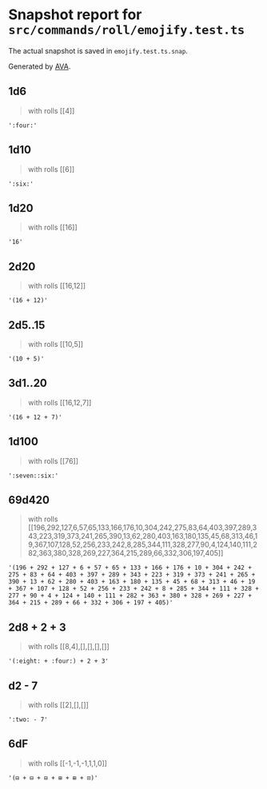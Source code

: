 # Snapshot report for `src/commands/roll/emojify.test.ts`

The actual snapshot is saved in `emojify.test.ts.snap`.

Generated by [AVA](https://avajs.dev).

## 1d6

> with rolls [[4]]

    ':four:'

## 1d10

> with rolls [[6]]

    ':six:'

## 1d20

> with rolls [[16]]

    '16'

## 2d20

> with rolls [[16,12]]

    '(16 + 12)'

## 2d5..15

> with rolls [[10,5]]

    '(10 + 5)'

## 3d1..20

> with rolls [[16,12,7]]

    '(16 + 12 + 7)'

## 1d100

> with rolls [[76]]

    ':seven::six:'

## 69d420

> with rolls [[196,292,127,6,57,65,133,166,176,10,304,242,275,83,64,403,397,289,343,223,319,373,241,265,390,13,62,280,403,163,180,135,45,68,313,46,19,367,107,128,52,256,233,242,8,285,344,111,328,277,90,4,124,140,111,282,363,380,328,269,227,364,215,289,66,332,306,197,405]]

    '(196 + 292 + 127 + 6 + 57 + 65 + 133 + 166 + 176 + 10 + 304 + 242 + 275 + 83 + 64 + 403 + 397 + 289 + 343 + 223 + 319 + 373 + 241 + 265 + 390 + 13 + 62 + 280 + 403 + 163 + 180 + 135 + 45 + 68 + 313 + 46 + 19 + 367 + 107 + 128 + 52 + 256 + 233 + 242 + 8 + 285 + 344 + 111 + 328 + 277 + 90 + 4 + 124 + 140 + 111 + 282 + 363 + 380 + 328 + 269 + 227 + 364 + 215 + 289 + 66 + 332 + 306 + 197 + 405)'

## 2d8 + 2 + 3

> with rolls [[8,4],[],[],[],[]]

    '(:eight: + :four:) + 2 + 3'

## d2 - 7

> with rolls [[2],[],[]]

    ':two: - 7'

## 6dF

> with rolls [[-1,-1,-1,1,1,0]]

    '(⊟ + ⊟ + ⊟ + ⊞ + ⊞ + ⊡)'
